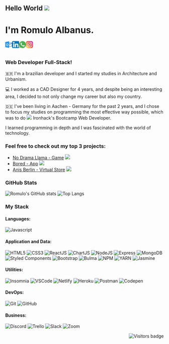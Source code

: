 ## Hello World <img src="https://media.giphy.com/media/QTfX9Ejfra3ZmNxh6B/giphy.gif" width="75px">

# I'm Romulo Albanus.


[<img align="left" alt="romuloaalbanus | Outlook" width="22px" src="./outlook.png" />][outlook]
[<img align="left" alt="romulo-albanus | LinkedIn" width="22px" src="./linkedin.png"/>][linkedin]
[<img align="left" alt="romuloalbanus | Whatsapp" width="22px" src="./whatsapp.png" />][whatsapp]
[<img align="left" alt="romuloalbanus | Instagram" width="22px" src="./instagram.png" />][instagram]

<br/>
<br/>

### **Web Developer Full-Stack!**

🇧🇷 I'm a brazilian developer and I started my studies in Architecture and Urbanism.

💻  I worked as a CAD Designer for 4 years, and despite being an interesting area, I decided to not only change my career but also my country.

🇩🇪 I've been living in Aachen - Germany for the past 2 years, and I chose to focus my studies on programming the most effective way possible, which was to do 
<img src="https://media.giphy.com/media/iDTkddqjsCJSpXgBzD/giphy.gif" width="20px"> Ironhack's Bootcamp Web Developer.

<!--img src="https://media.giphy.com/media/cIbeGOBApvS2pB4zj5/giphy.gif" width="30px"-->
I learned programming in depth and I was fascinated with the world of technology.

### Feel free to check out my top 3 projects:

- [No Drama Llama - Game](https://romuloaalbanus.github.io/noDramaLlama/) <img src="https://media.giphy.com/media/Xfhqpe5mqTKld4UaYt/giphy.gif" width="60px">
- [Bored - App](https://bored-project.netlify.app/) <img src="https://media.giphy.com/media/5toDkVpRmmqtWD0orR/giphy.gif" width="50px">
- [Anis Berlin - Virtual Store](https://anisberlin.netlify.app/) <img src="https://media.giphy.com/media/h4OdlzYgAkStVkAjkb/giphy.gif" width="60px">

### GitHub Stats

![Romulo's GitHub stats](https://github-readme-stats.vercel.app/api?username=romuloaalbanus&theme=slateorange&show_icons=true)
![Top Langs](https://github-readme-stats.vercel.app/api/top-langs/?username=romuloaalbanus&theme=slateorange&layout=compact)

### My Stack

<!--https://simpleicons.org-->
<!--https://github.com/alexandresanlim/Badges4-README.md-Profile-->

#### Languages:
![Javascript](https://img.shields.io/badge/-JavaScript-EDD222?style=flat&logo=javascript&logoColor=white)

#### Application and Data:

![HTML5](https://img.shields.io/badge/-HTML5-E34F26?style=flat&logo=html5&logoColor=white)
![CSS3](https://img.shields.io/badge/-CSS3-1572B6?style=flat&logo=css3)
![ReactJS](https://img.shields.io/badge/-ReactJS-51CBF2?style=flat&logo=react&logoColor=white)
![ChartJS](https://img.shields.io/badge/ChartJS-FF6384?style=flat&logo=chart.js&logoColor=white)
![NodeJS](http://img.shields.io/badge/-NodeJS-6EBF20?style=flat&logo=node.js&logoColor=white)
![Express](http://img.shields.io/badge/-Express-black?style=flat&logo=express&logoColor=white)
![MongoDB](http://img.shields.io/badge/-MongoDB-47A248?style=flat&logo=mongodb&logoColor=white)
<br/>
![Styled Components](https://img.shields.io/badge/-Styled%20Components-DB7093?style=flat&logo=styled-components&logoColor=white)
![Bootstrap](https://img.shields.io/badge/-Bootstrap-563D7C?style=flat&logo=bootstrap&logoColor=white)
![Bulma](http://img.shields.io/badge/-Bulma-00D1B2?style=flat&logo=bulma&logoColor=white)
![NPM](https://img.shields.io/badge/-NPM-CB3837?style=flat&logo=npm&logoColor=white)
![YARN](https://img.shields.io/badge/Yarn-2C8EBB?style=flat&logo=yarn&logoColor=white)
![Jasmine](https://img.shields.io/badge/-Jasmine-8A4182?style=flate&logo=jasmine&logoColor=white)


#### Utilities:

![Insomnia](https://img.shields.io/badge/-Insomnia-5849BE?style=flat&logo=insomnia&logoColor=white)
![VSCode](https://img.shields.io/badge/-VSCode-007ACC?style=flat&logo=visual-studio-code&logoColor=white)
![Netlify](https://img.shields.io/badge/Netlify-00C7B7?style=flat&logo=netlify&logoColor=white)
![Heroku](https://img.shields.io/badge/Heroku-430098?style=flat&logo=heroku&logoColor=white)
![Postman](https://img.shields.io/badge/Postman-FF6C37?style=flat&logo=Postman&logoColor=white)
![Codepen](https://img.shields.io/badge/Codepen-000000?style=flat&logo=codepen&logoColor=white)


#### DevOps:

![Git](https://img.shields.io/badge/-Git-F05032?style=flat&logo=git&logoColor=white)
![GitHub](https://img.shields.io/badge/-Github-181717?style=flat&logo=github&logoColor=white)


#### Business:

![Discord](https://img.shields.io/badge/Discord-7289DA?style=flat&logo=discord&logoColor=white)
![Trello](https://img.shields.io/badge/-Trello-0079BF?style=flat&logo=trello&logoColor=white)
![Slack](https://img.shields.io/badge/Slack-4A154B?style=flat&logo=slack&logoColor=white)
![Zoom](https://img.shields.io/badge/Zoom-2D8CFF?style=flat&logo=zoom&logoColor=white)


<!--[![Visits Badge](https://badges.pufler.dev/visits/puf17640/git-badges)](https://badges.pufler.dev)-->
<a href="https://badges.pufler.dev">
    <img align="right" src="https://badges.pufler.dev/visits/romuloaalbanus/romuloaalbanus?color=green" alt="Visitors badge" />
 </a>


[linkedin]: https://www.linkedin.com/in/romulo-albanus/
[outlook]: mailto:romuloaalbanus@hotmail.com
[whatsapp]: http://api.whatsapp.com/send?phone=4915257861206
[instagram]: https://www.instagram.com/romuloalbanus/


<!--
**romuloaalbanus/romuloaalbanus** is a ✨ _special_ ✨ repository because its `README.md` (this file) appears on your GitHub profile.

Here are some ideas to get you started:

- 🔭 I’m currently working on ...
- 🌱 I’m currently learning ...
- 👯 I’m looking to collaborate on ...
- 🤔 I’m looking for help with ...
- 💬 Ask me about ...
- 📫 How to reach me: ...
- 😄 Pronouns: ...
- ⚡ Fun fact: ...
-->
